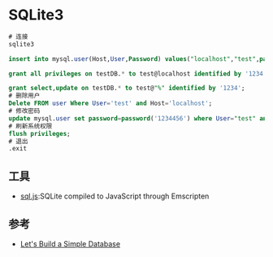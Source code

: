 # SQLite3

```sql
# 连接
sqlite3

insert into mysql.user(Host,User,Password) values("localhost","test",password("1234"));

grant all privileges on testDB.* to test@localhost identified by '1234';

grant select,update on testDB.* to test@"%" identified by '1234';
# 删除用户
Delete FROM user Where User='test' and Host='localhost';
# 修改密码
update mysql.user set password=password('1234456') where User="test" and Host="localhost";
# 刷新系统权限
flush privileges;
# 退出
.exit
```

## 工具

* [sql.js](https://github.com/kripken/sql.js):SQLite compiled to JavaScript through Emscripten

## 参考

* [Let's Build a Simple Database](https://cstack.github.io/db_tutorial/)
